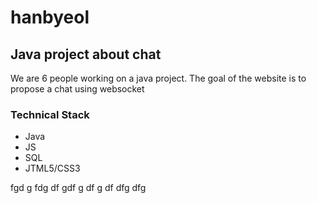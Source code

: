 # hanbyeol

## Java project about chat

We are 6 people working on a java project. The goal of the website is to propose a chat using websocket

### Technical Stack
 * Java
 * JS
 * SQL
 * JTML5/CSS3

 fgd
 g
 fdg
 df
 gdf
 g
 df
 g
 df
 dfg
 dfg
 